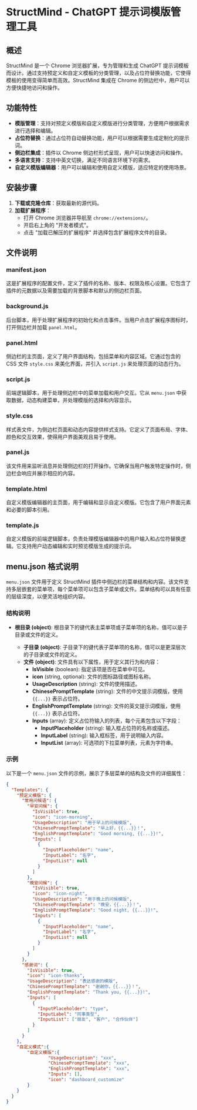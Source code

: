 # StructMind - ChatGPT 提示词模版管理工具

## 概述

StructMind 是一个 Chrome 浏览器扩展，专为管理和生成 ChatGPT 提示词模板而设计。通过支持预定义和自定义模板的分类管理，以及占位符替换功能，它使得模板的使用变得简单而高效。StructMind 集成在 Chrome 的侧边栏中，用户可以方便快捷地访问和操作。
## 功能特性

- **模版管理**：支持对预定义模版和自定义模版进行分类管理，方便用户根据需求进行选择和编辑。
- **占位符替换**：通过占位符自动替换功能，用户可以根据需要生成定制化的提示词。
- **侧边栏集成**：插件以 Chrome 侧边栏形式呈现，用户可以快速访问和操作。
- **多语言支持**：支持中英文切换，满足不同语言环境下的需求。
- **自定义模版编辑器**：用户可以编辑和使用自定义模版，适应特定的使用场景。

## 安装步骤

1. **下载或克隆仓库**：获取最新的源代码。
2. **加载扩展程序**：
   - 打开 Chrome 浏览器并导航至 `chrome://extensions/`。
   - 开启右上角的 "开发者模式"。
   - 点击 "加载已解压的扩展程序" 并选择包含扩展程序文件的目录。

## 文件说明

### manifest.json

这是扩展程序的配置文件，定义了插件的名称、版本、权限及核心设置。它包含了插件的元数据以及需要加载的背景脚本和默认的侧边栏页面。

### background.js

后台脚本，用于处理扩展程序的初始化和点击事件。当用户点击扩展程序图标时，打开侧边栏并加载 `panel.html`。

### panel.html

侧边栏的主页面，定义了用户界面结构，包括菜单和内容区域。它通过包含的 CSS 文件 `style.css` 来美化界面，并引入 `script.js` 来处理页面的动态行为。

### script.js

前端逻辑脚本，用于处理侧边栏中的菜单加载和用户交互。它从 `menu.json` 中获取数据，动态构建菜单，并处理模版的选择和内容显示。

### style.css

样式表文件，为侧边栏页面和动态内容提供样式支持。它定义了页面布局、字体、颜色和交互效果，使得用户界面美观且易于使用。

### panel.js

该文件用来监听消息并处理侧边栏的打开操作。它确保当用户触发特定操作时，侧边栏会响应并展示相应的内容。

### template.html

自定义模版编辑器的主页面，用于编辑和显示自定义模版。它包含了用户界面元素和必要的脚本引用。

### template.js

自定义模版的前端逻辑脚本，负责处理模版编辑器中的用户输入和占位符替换逻辑。它支持用户动态编辑和实时预览模版生成的提示词。

## menu.json 格式说明

`menu.json` 文件用于定义 StructMind 插件中侧边栏的菜单结构和内容。该文件支持多层嵌套的菜单项，每个菜单项可以包含子菜单或文件。菜单结构可以具有任意的层级深度，以便灵活地组织内容。

### 结构说明

- **根目录 (object)**: 根目录下的键代表主菜单项或子菜单项的名称，值可以是子目录或文件的定义。

  - **子目录 (object)**: 子目录下的键代表子菜单项的名称，值可以是更深层次的子目录或文件的定义。
  - **文件 (object)**: 文件具有以下属性，用于定义其行为和内容：
    - **IsVisible** (boolean): 指定该项是否在菜单中可见。
    - **icon** (string, optional): 文件的图标路径或图标名称。
    - **UsageDescription** (string): 文件的使用描述。
    - **ChinesePromptTemplate** (string): 文件的中文提示词模版，使用 `{{...}}` 表示占位符。
    - **EnglishPromptTemplate** (string): 文件的英文提示词模版，使用 `{{...}}` 表示占位符。
    - **Inputs** (array): 定义占位符输入的列表，每个元素包含以下字段：
      - **InputPlaceholder** (string): 输入框占位符的名称或描述。
      - **InputLabel** (string): 输入框标签，用于说明输入内容。
      - **InputList** (array): 可选项的下拉菜单列表，元素为字符串。

### 示例

以下是一个 `menu.json` 文件的示例，展示了多层菜单的结构及文件的详细属性：

```json
{
  "Templates": {
    "预定义模版": {
      "常用问候语": {
        "早安问候": {
          "IsVisible": true,
          "icon": "icon-morning",
          "UsageDescription": "用于早上的问候模版",
          "ChinesePromptTemplate": "早上好，{{...}}！",
          "EnglishPromptTemplate": "Good morning, {{...}}!",
          "Inputs": [
            {
              "InputPlaceholder": "name",
              "InputLabel": "名字",
              "InputList": null
            }
          ]
        },
        "晚安问候": {
          "IsVisible": true,
          "icon": "icon-night",
          "UsageDescription": "用于晚上的问候模版",
          "ChinesePromptTemplate": "晚安，{{...}}！",
          "EnglishPromptTemplate": "Good night, {{...}}!",
          "Inputs": [
            {
              "InputPlaceholder": "name",
              "InputLabel": "名字",
              "InputList": null
            }
          ]
        }
      },
      "感谢词": {
        "IsVisible": true,
        "icon": "icon-thanks",
        "UsageDescription": "表达感谢的模版",
        "ChinesePromptTemplate": "谢谢你，{{...}}！",
        "EnglishPromptTemplate": "Thank you, {{...}}!",
        "Inputs": [
          {
            "InputPlaceholder": "type",
            "InputLabel": "同事类型",
            "InputList": ["朋友", "客户", "合作伙伴"]
          }
        ]
      }
    },
    "自定义模式":{
        "自定义模版":{
                "UsageDescription": "xxx",
                "ChinesePromptTemplate": "xxx",
                "EnglishPromptTemplate": "xxx",
                "Inputs": [],
                "icon": "dashboard_customize"
        }
    }
  }
}
